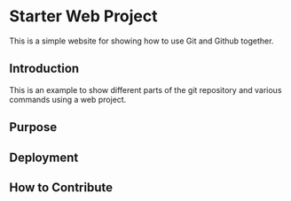 # Starter Web Project

This is a simple website for showing how to use Git and Github together.

## Introduction

This is an example to show different parts of the git repository and various commands using a web project.

## Purpose

## Deployment

## How to Contribute